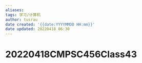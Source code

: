 ```yaml
---
aliases: 
tags: 学习/计算机
author: tusrau
date created: '{{date:YYYYMMDD HH:mm}}'
date updated: 20220418 06:30
---
```


# 20220418CMPSC456Class43
